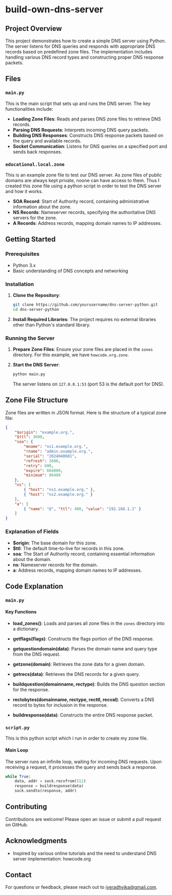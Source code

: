 # build-own-dns-server

## Project Overview

This project demonstrates how to create a simple DNS server using Python. The server listens for DNS queries and responds with appropriate DNS records based on predefined zone files. The implementation includes handling various DNS record types and constructing proper DNS response packets.

## Files

### `main.py`
This is the main script that sets up and runs the DNS server. The key functionalities include:
- **Loading Zone Files**: Reads and parses DNS zone files to retrieve DNS records.
- **Parsing DNS Requests**: Interprets incoming DNS query packets.
- **Building DNS Responses**: Constructs DNS response packets based on the query and available records.
- **Socket Communication**: Listens for DNS queries on a specified port and sends back responses.

### `educational.local.zone`
This is an example zone file to test our DNS server. As zone files of public domains are always kept private, noone can have access to them. 
Thus I created this zone file using a python script in order to test the DNS server and how it works.
- **SOA Record**: Start of Authority record, containing administrative information about the zone.
- **NS Records**: Nameserver records, specifying the authoritative DNS servers for the zone.
- **A Records**: Address records, mapping domain names to IP addresses.

## Getting Started

### Prerequisites

- Python 3.x
- Basic understanding of DNS concepts and networking

### Installation

1. **Clone the Repository**:
    ```sh
    git clone https://github.com/yourusername/dns-server-python.git
    cd dns-server-python
    ```

2. **Install Required Libraries**:
    The project requires no external libraries other than Python's standard library.

### Running the Server

1. **Prepare Zone Files**:
    Ensure your zone files are placed in the `zones` directory. For this example, we have `howcode.org.zone`.

2. **Start the DNS Server**:
    ```sh
    python main.py
    ```

    The server listens on `127.0.0.1:53` (port 53 is the default port for DNS).

## Zone File Structure

Zone files are written in JSON format. Here is the structure of a typical zone file:

```json
{
    "$origin": "example.org.",
    "$ttl": 3600,
    "soa": {
        "mname": "ns1.example.org.",
        "rname": "admin.example.org.",
        "serial": "2024040601",
        "refresh": 3600,
        "retry": 600,
        "expire": 604800,
        "minimum": 86400
    },
    "ns": [
        { "host": "ns1.example.org." },
        { "host": "ns2.example.org." }
    ],
    "a": [
        { "name": "@", "ttl": 400, "value": "192.168.1.1" }
    ]
}
```

### Explanation of Fields

- **$origin**: The base domain for this zone.
- **$ttl**: The default time-to-live for records in this zone.
- **soa**: The Start of Authority record, containing essential information about the domain.
- **ns**: Nameserver records for the domain.
- **a**: Address records, mapping domain names to IP addresses.

## Code Explanation

### `main.py`

#### Key Functions

- **load_zones()**:
    Loads and parses all zone files in the `zones` directory into a dictionary.

- **getflags(flags)**:
    Constructs the flags portion of the DNS response.

- **getquestiondomain(data)**:
    Parses the domain name and query type from the DNS request.

- **getzone(domain)**:
    Retrieves the zone data for a given domain.

- **getrecs(data)**:
    Retrieves the DNS records for a given query.

- **buildquestion(domainname, rectype)**:
    Builds the DNS question section for the response.

- **rectobytes(domainname, rectype, recttl, recval)**:
    Converts a DNS record to bytes for inclusion in the response.

- **buildresponse(data)**:
    Constructs the entire DNS response packet.


### `script.py`

This is this python script which i run in order to create my zone file.

#### Main Loop

The server runs an infinite loop, waiting for incoming DNS requests. Upon receiving a request, it processes the query and sends back a response.

```python
while True:
    data, addr = sock.recvfrom(512)
    response = buildresponse(data)
    sock.sendto(response, addr)
```

## Contributing

Contributions are welcome! Please open an issue or submit a pull request on GitHub.


## Acknowledgments

- Inspired by various online tutorials and the need to understand DNS server implementation: howcode.org

## Contact

For questions or feedback, please reach out to [iyeradhvika@gmail.com](mailto:iyeradhvika@gmail.com).
